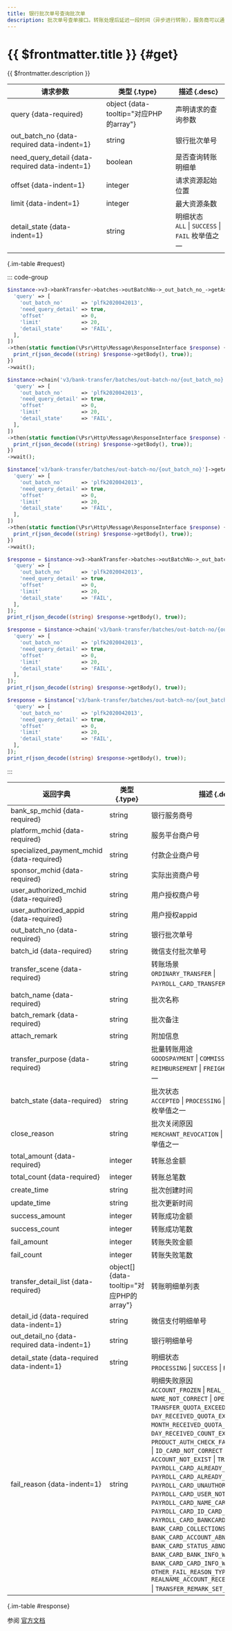 ```yaml
---
title: 银行批次单号查询批次单
description: 批次单号查单接口。转账处理后延迟一段时间（异步进行转账），服务商可以通过该接口查询转账批次单以及指定状态的转账明细单。
---
```


# {{ $frontmatter.title }} {#get}

{{ $frontmatter.description }}

| 请求参数 | 类型 {.type} | 描述 {.desc}
| --- | --- | ---
| query {data-required} | object {data-tooltip="对应PHP的array"} | 声明请求的查询参数
| out_batch_no {data-required data-indent=1} | string | 银行批次单号
| need_query_detail {data-required data-indent=1} | boolean | 是否查询转账明细单
| offset {data-indent=1} | integer | 请求资源起始位置
| limit {data-indent=1} | integer | 最大资源条数
| detail_state {data-indent=1} | string | 明细状态<br/>`ALL` \| `SUCCESS` \| `FAIL` 枚举值之一

{.im-table #request}

::: code-group

```php [异步纯链式]
$instance->v3->bankTransfer->batches->outBatchNo->_out_batch_no_->getAsync([
  'query' => [
    'out_batch_no'      => 'plfk2020042013',
    'need_query_detail' => true,
    'offset'            => 0,
    'limit'             => 20,
    'detail_state'      => 'FAIL',
  ],
])
->then(static function(\Psr\Http\Message\ResponseInterface $response) {
  print_r(json_decode((string) $response->getBody(), true));
})
->wait();
```

```php [异步声明式]
$instance->chain('v3/bank-transfer/batches/out-batch-no/{out_batch_no}')->getAsync([
  'query' => [
    'out_batch_no'      => 'plfk2020042013',
    'need_query_detail' => true,
    'offset'            => 0,
    'limit'             => 20,
    'detail_state'      => 'FAIL',
  ],
])
->then(static function(\Psr\Http\Message\ResponseInterface $response) {
  print_r(json_decode((string) $response->getBody(), true));
})
->wait();
```

```php [异步属性式]
$instance['v3/bank-transfer/batches/out-batch-no/{out_batch_no}']->getAsync([
  'query' => [
    'out_batch_no'      => 'plfk2020042013',
    'need_query_detail' => true,
    'offset'            => 0,
    'limit'             => 20,
    'detail_state'      => 'FAIL',
  ],
])
->then(static function(\Psr\Http\Message\ResponseInterface $response) {
  print_r(json_decode((string) $response->getBody(), true));
})
->wait();
```

```php [同步纯链式]
$response = $instance->v3->bankTransfer->batches->outBatchNo->_out_batch_no_->get([
  'query' => [
    'out_batch_no'      => 'plfk2020042013',
    'need_query_detail' => true,
    'offset'            => 0,
    'limit'             => 20,
    'detail_state'      => 'FAIL',
  ],
]);
print_r(json_decode((string) $response->getBody(), true));
```

```php [同步声明式]
$response = $instance->chain('v3/bank-transfer/batches/out-batch-no/{out_batch_no}')->get([
  'query' => [
    'out_batch_no'      => 'plfk2020042013',
    'need_query_detail' => true,
    'offset'            => 0,
    'limit'             => 20,
    'detail_state'      => 'FAIL',
  ],
]);
print_r(json_decode((string) $response->getBody(), true));
```

```php [同步属性式]
$response = $instance['v3/bank-transfer/batches/out-batch-no/{out_batch_no}']->get([
  'query' => [
    'out_batch_no'      => 'plfk2020042013',
    'need_query_detail' => true,
    'offset'            => 0,
    'limit'             => 20,
    'detail_state'      => 'FAIL',
  ],
]);
print_r(json_decode((string) $response->getBody(), true));
```

:::

| 返回字典 | 类型 {.type} | 描述 {.desc}
| --- | --- | ---
| bank_sp_mchid {data-required} | string | 银行服务商号
| platform_mchid {data-required} | string | 服务平台商户号
| specialized_payment_mchid {data-required} | string | 付款企业商户号
| sponsor_mchid {data-required} | string | 实际出资商户号
| user_authorized_mchid {data-required} | string | 用户授权商户号
| user_authorized_appid {data-required} | string | 用户授权appid
| out_batch_no {data-required} | string | 银行批次单号
| batch_id {data-required} | string | 微信支付批次单号
| transfer_scene {data-required} | string | 转账场景<br/>`ORDINARY_TRANSFER` \| `PAYROLL_CARD_TRANSFER` 枚举值之一
| batch_name {data-required} | string | 批次名称
| batch_remark {data-required} | string | 批次备注
| attach_remark | string | 附加信息
| transfer_purpose {data-required} | string | 批量转账用途<br/>`GOODSPAYMENT` \| `COMMISSION` \| `REFUND` \| `REIMBURSEMENT` \| `FREIGHT` \| `OTHERS` 枚举值之一
| batch_state {data-required} | string | 批次状态<br/>`ACCEPTED` \| `PROCESSING` \| `FINISHED` \| `CLOSED` 枚举值之一
| close_reason | string | 批次关闭原因<br/>`MERCHANT_REVOCATION` \| `OVERDUE_CLOSE` 枚举值之一
| total_amount {data-required} | integer | 转账总金额
| total_count {data-required} | integer | 转账总笔数
| create_time | string | 批次创建时间
| update_time | string | 批次更新时间
| success_amount | integer | 转账成功金额
| success_count | integer | 转账成功笔数
| fail_amount | integer | 转账失败金额
| fail_count | integer | 转账失败笔数
| transfer_detail_list {data-required} | object[] {data-tooltip="对应PHP的array"} | 转账明细单列表
| detail_id {data-required data-indent=1} | string | 微信支付明细单号
| out_detail_no {data-required data-indent=1} | string | 银行明细单号
| detail_state {data-required data-indent=1} | string | 明细状态<br/>`PROCESSING` \| `SUCCESS` \| `REFUND` 枚举值之一
| fail_reason {data-indent=1} | string | 明细失败原因<br/>`ACCOUNT_FROZEN` \| `REAL_NAME_CHECK_FAIL` \| `NAME_NOT_CORRECT` \| `OPENID_INVALID` \| `TRANSFER_QUOTA_EXCEED` \| `DAY_RECEIVED_QUOTA_EXCEED` \| `MONTH_RECEIVED_QUOTA_EXCEED` \| `DAY_RECEIVED_COUNT_EXCEED` \| `PRODUCT_AUTH_CHECK_FAIL` \| `OVERDUE_CLOSE` \| `ID_CARD_NOT_CORRECT` \| `ACCOUNT_NOT_EXIST` \| `TRANSFER_RISK` \| `PAYROLL_CARD_ALREADY_LOGOUT` \| `PAYROLL_CARD_ALREADY_FROZEN` \| `PAYROLL_CARD_UNAUTHORIZED` \| `PAYROLL_CARD_USER_NOT_OPEN` \| `PAYROLL_CARD_NAME_CARD_NOT_MATCH` \| `PAYROLL_CARD_ID_CARD_NOT_MATCH` \| `PAYROLL_CARD_BANKCARD_UNBUNDLING` \| `BANK_CARD_COLLECTIONS_ABOVE_QUOTA` \| `BANK_CARD_ACCOUNT_ABNORMAL` \| `BANK_CARD_STATUS_ABNORMAL` \| `BANK_CARD_BANK_INFO_WRONG` \| `BANK_CARD_CARD_INFO_WRONG` \| `OTHER_FAIL_REASON_TYPE` \| `REALNAME_ACCOUNT_RECEIVED_QUOTA_EXCEED` \| `TRANSFER_REMARK_SET_FAIL` 枚举值之一

{.im-table #response}

参阅 [官方文档](https://pay.weixin.qq.com/wiki/doc/apiv3_partner/Offline/apis/chapter4_2_4.shtml)
